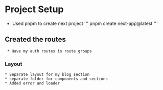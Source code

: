 # Project Setup

   * Used pnpm to create next project
     '''
     pnpm create next-app@latest
     '''

## Created the routes
     * Have my auth routes in route groups
  
### Layout
    * Separate layout for my blog section
    * separate folder for components and sections
    * Added error and loader
    
